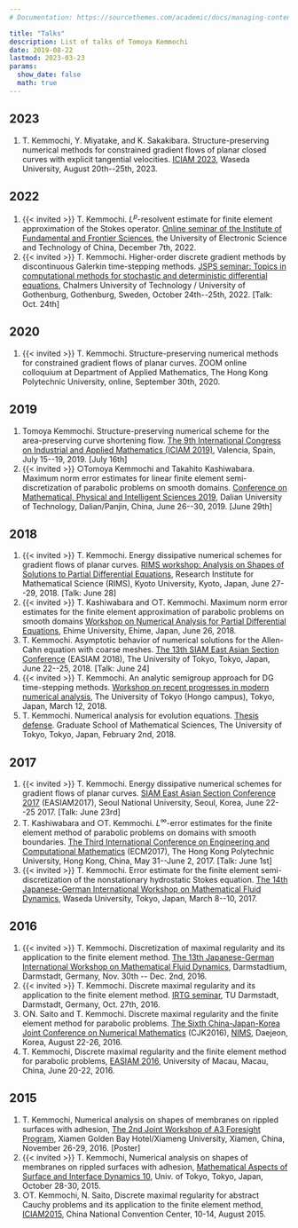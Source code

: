 ```yaml
---
# Documentation: https://sourcethemes.com/academic/docs/managing-content/

title: "Talks"
description: List of talks of Tomoya Kemmochi
date: 2019-08-22
lastmod: 2023-03-23
params: 
  show_date: false
  math: true
---
```



## 2023

<div class="publication-list">

1. T. Kemmochi, Y. Miyatake, and K. Sakakibara. Structure-preserving numerical methods for constrained gradient flows of planar closed curves with explicit tangential velocities. [ICIAM 2023](https://iciam2023.org/), Waseda University, August 20th--25th, 2023.

</div>

## 2022

<div class="publication-list">

1.  {{< invited >}} T. Kemmochi. $L^p$-resolvent estimate for finite element approximation of the Stokes operator.  [Online seminar of the Institute of Fundamental and Frontier Sciences](https://www.iffs.uestc.edu.cn/info/1050/5133.htm), the University of Electronic Science and Technology of China, December 7th, 2022.
2.  {{< invited >}} T. Kemmochi. Higher-order discrete gradient methods by discontinuous Galerkin time-stepping methods. [JSPS seminar: Topics in computational methods for stochastic and deterministic differential equations](https://www.chalmers.se/sv/institutioner/math/forskning/konferenser-pa-MV/Sidor/JSPS22.aspx), Chalmers University of Technology / University of Gothenburg, Gothenburg, Sweden, October 24th--25th, 2022. [Talk: Oct. 24th]

</div>

## 2020

<div class="publication-list">

1. {{< invited >}} 
T. Kemmochi. Structure-preserving numerical methods for constrained gradient flows
of planar curves.
ZOOM online colloquium at Department of Applied Mathematics, The Hong Kong Polytechnic University,
online, September 30th, 2020.

</div>

## 2019

<div class="publication-list">

1. Tomoya Kemmochi.
Structure-preserving numerical scheme for the area-preserving curve shortening flow.
[The 9th International Congress on Industrial and Applied Mathematics (ICIAM 2019)](https://iciam2019.org/),
Valencia, Spain, July 15--19, 2019. [July 16th]
1. {{< invited >}}
○Tomoya Kemmochi and Takahito Kashiwabara. 
Maximum norm error estimates for linear finite element semi-discretization of parabolic problems on smooth domains.
[Conference on Mathematical, Physical and Intelligent Sciences 2019](http://pjsci.dlut.edu.cn/info/1131/2181.htm),
Dalian University of Technology, Dalian/Panjin, China, June 26--30, 2019. [June 29th]

</div>

## 2018

<div class="publication-list">

1. {{< invited >}}
T. Kemmochi. Energy dissipative numerical schemes for gradient flows of planar curves.
[RIMS workshop: Analysis on Shapes of Solutions to
Partial Differential Equations](https://www.math.tohoku.ac.jp/research/2018/meeting/RIMS/program_e.pdf),
Research Institute for Mathematical Science (RIMS), Kyoto University, Kyoto, Japan, June 27--29, 2018. [Talk: June 28]
3. {{< invited >}}
T. Kashiwabara and ○T. Kemmochi.
Maximum norm error estimates for the finite element approximation of parabolic problems on smooth domains
[Workshop on Numerical Analysis for Partial Differential Equations](http://daisy.math.sci.ehime-u.ac.jp/kanseto-WS/),
Ehime University, Ehime, Japan, June 26, 2018.
4. T. Kemmochi. Asymptotic behavior of numerical solutions for the Allen-Cahn equation with coarse meshes.
[The 13th SIAM East Asian Section Conference](http://sr3.t.u-tokyo.ac.jp/EASIAM2018/) (EASIAM 2018),
The University of Tokyo, Tokyo, Japan, June 22--25, 2018.
[Talk: June 24]
6.  {{< invited >}}
T. Kemmochi. An analytic semigroup approach for DG time-stepping methods.
[Workshop on recent progresses in modern numerical analysis](http://www.sr3.t.u-tokyo.ac.jp/matsuo/?page_id=542&lang=en),
The University of Tokyo (Hongo campus), Tokyo, Japan, March 12, 2018.
10. T. Kemmochi. Numerical analysis for evolution equations.
[Thesis defense](http://www.ms.u-tokyo.ac.jp/seminar/2018/sem18-044.html).
Graduate School of Mathematical Sciences, The University of Tokyo, Tokyo, Japan,
February 2nd, 2018.

</div>

## 2017

<div class="publication-list">

1.  {{< invited >}}
T. Kemmochi. Energy dissipative numerical schemes for gradient flows of planar curves.
[SIAM East Asian Section Conference 2017](http://conference.math.snu.ac.kr/index.php?mid=EASIAM2017) (EASIAM2017),
Seoul National University, Seoul, Korea, June 22--25 2017.
[Talk: June 23rd]
8. T. Kashiwabara and ○T. Kemmochi.
$L^\infty$-error estimates for the finite element method of parabolic problems on domains with smooth boundaries.
[The Third International Conference on Engineering and Computational Mathematics](http://www.polyu.edu.hk/ama/events/conference/ECM2017/) (ECM2017),
The Hong Kong Polytechnic University, Hong Kong, China, May 31--June 2, 2017.
[Talk: June 1st]
10.  {{< invited >}}
T. Kemmochi. Error estimate for the finite element semi-discretization of the nonstationary hydrostatic Stokes equation.
[The 14th Japanese-German International Workshop on Mathematical Fluid Dynamics](http://www.japan-germany.sci.waseda.ac.jp/event/201703/),
Waseda University, Tokyo, Japan, March 8--10, 2017.

</div>

## 2016

<div class="publication-list">

1.  {{< invited >}}
T. Kemmochi. Discretization of maximal regularity and its application to the finite element method.
[The 13th Japanese-German International Workshop on Mathematical Fluid Dynamics](http://www.mathematik.tu-darmstadt.de/~igk/japanesegermanworkshop2016/),
Darmstadtium, Darmstadt, Germany, Nov. 30th -- Dec. 2nd, 2016.
4.  {{< invited >}}
T. Kemmochi. Discrete maximal regularity and its application to the finite element method.
[IRTG seminar](http://www.mathematik.tu-darmstadt.de/~igk/seminars.php),
TU Darmstadt, Darmstadt, Germany, Oct. 27th, 2016.
8. ○N. Saito and T. Kemmochi.
Discrete maximal regularity and the finite element method for parabolic problems.
[The Sixth China-Japan-Korea Joint Conference on Numerical Mathematics](https://camp.nims.re.kr/activities/eventpages/?id=207728&action=overview) (CJK2016),
[NIMS](https://www.nims.re.kr/eng/index), Daejeon, Korea, August 22-26, 2016.
9. T. Kemmochi, Discrete maximal regularity and the finite element method for parabolic problems, [EASIAM 2016](http://161.64.198.10/EASIAM2016/), University of Macau, Macau, China, June 20-22, 2016.

</div>

## 2015

<div class="publication-list">

1. T. Kemmochi, Numerical analysis on shapes of membranes on rippled surfaces with adhesion,
[The 2nd Joint Workshop of A3 Foresight Program](http://www.wpi-aimr.tohoku.ac.jp/mathematics_unit/A3foresight_en/workshop/20151126-29.html),
Xiamen Golden Bay Hotel/Xiameng University, Xiamen, China, November 26-29, 2016.
[Poster]
4.  {{< invited >}}
T. Kemmochi, Numerical analysis on shapes of membranes on rippled surfaces with adhesion, [Mathematical Aspects of Surface and Interface Dynamics 10](http://www.ms.u-tokyo.ac.jp/~labgiga/conf_etc_info/sympo_mdv15/sympo_mdv15_hp.html), Univ. of Tokyo, Tokyo, Japan, October 28-30, 2015.
7.  ○T. Kemmochi, N. Saito, Discrete maximal regularity for abstract Cauchy problems and its application to the finite element method, [ICIAM2015](http://www.iciam2015.cn/), China National Convention Center, 10-14, August 2015.

</div>
